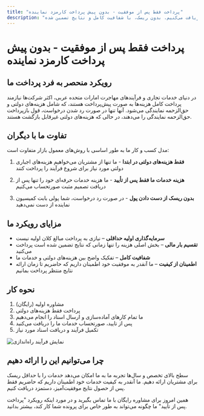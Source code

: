 ```yaml
---
title: "پرداخت فقط پس از موفقیت - بدون پیش پرداخت کارمزد نماینده"
description: "برخلاف دیگران، ما فقط هزینه‌های دولتی را از پیش و کارمزد خدمات خود را پس از تأیید دریافت می‌کنیم. بدون ریسک، با شفافیت کامل و نتایج تضمین شده."
---
```


# پرداخت فقط پس از موفقیت - بدون پیش پرداخت کارمزد نماینده

## رویکرد منحصر به فرد پرداخت ما

در دنیای خدمات تجاری و فرآیندهای مهاجرت امارات متحده عربی، اکثر شرکت‌ها نیازمند پرداخت کامل هزینه‌ها به صورت پیش‌پرداخت هستند، که شامل هزینه‌های دولتی و حق‌الزحمه نمایندگی می‌شود. آنها تنها در صورت رد شدن درخواست، قول بازپرداخت حق‌الزحمه نمایندگی را می‌دهند، در حالی که هزینه‌های دولتی غیرقابل بازگشت هستند.

## تفاوت ما با دیگران

مدل کسب و کار ما به طور اساسی با روش‌های معمول بازار متفاوت است:

1. **فقط هزینه‌های دولتی در ابتدا** - ما تنها از مشتریان می‌خواهیم هزینه‌های اجباری دولتی مورد نیاز برای شروع فرآیند را پرداخت کنند

2. **هزینه خدمات ما فقط پس از تأیید** - ما هزینه خدمات حرفه‌ای خود را تنها پس از دریافت تصمیم مثبت صورتحساب می‌کنیم

3. **بدون ریسک از دست دادن پول** - در صورت رد درخواست، شما پولی بابت کمیسیون نماینده از دست نمی‌دهید

## مزایای رویکرد ما

- **سرمایه‌گذاری اولیه حداقلی** – نیازی به پرداخت مبالغ کلان اولیه نیست
- **تقسیم بار مالی** – بخش اصلی هزینه را تنها زمانی که نتایج تضمین شده است پرداخت می‌کنید
- **شفافیت کامل** – تفکیک واضح بین هزینه‌های دولتی و خدمات ما
- **اطمینان از کیفیت** – ما آنقدر به موفقیت خود اطمینان داریم که حاضریم تا زمان ارائه نتایج منتظر پرداخت بمانیم

## نحوه کار

1. مشاوره اولیه (رایگان)
2. پرداخت فقط هزینه‌های دولتی
3. ما تمام کارهای آماده‌سازی و ارسال اسناد را انجام می‌دهیم
4. پس از تایید، صورتحساب خدمات ما را دریافت می‌کنید
5. تکمیل فرآیند و دریافت اسناد مورد نیاز

![نمایش فرآیند راه‌اندازی](/img/post-payment-process.svg)

## چرا می‌توانیم این را ارائه دهیم

سطح بالای تخصص و سال‌ها تجربه ما به ما امکان می‌دهد خدمات را با حداقل ریسک برای مشتریان ارائه دهیم. ما آنقدر به کیفیت خدمات خود اطمینان داریم که حاضریم فقط پس از حصول نتایج موفقیت‌آمیز، دستمزد دریافت کنیم.

همین امروز برای مشاوره رایگان با ما تماس بگیرید و در مورد اینکه رویکرد "پرداخت پس از تأیید" ما چگونه می‌تواند به طور خاص برای پرونده شما کار کند، بیشتر بدانید.
